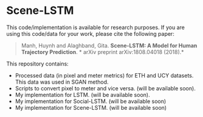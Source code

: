 # Scene-LSTM


This code/implementation is available for research purposes. If you are using this code/data for your work, please cite the following paper:

> Manh, Huynh and Alaghband, Gita. **Scene-LSTM: A Model for Human Trajectory Prediction**. * arXiv preprint arXiv:1808.04018 (2018).*

This repository contains: 
- Processed data (in pixel and meter metrics) for ETH and UCY datasets. This data was used in SGAN method.
- Scripts to convert pixel to meter and vice versa.  (will be available soon).
- My implementation for LSTM. (will be available soon).
- My implementation for Social-LSTM. (will be available soon)
- My implementation for Scene-LSTM.  (will be available soon)


